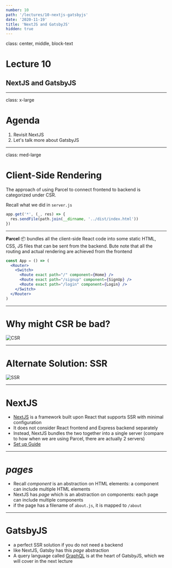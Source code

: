 ```yaml
---
number: 10
path: '/lectures/10-nextjs-gatsbyjs'
date: '2020-11-19'
title: 'NextJS and GatsbyJS'
hidden: true
---
```


class: center, middle, block-text

# Lecture 10

## NextJS and GatsbyJS

---

class: x-large

# Agenda

1. Revisit NextJS
2. Let's talk more about GatsbyJS

---

class: med-large

# Client-Side Rendering

The approach of using Parcel to connect frontend to backend is categorized under
CSR.

Recall what we did in `server.js`

```js
app.get('*', (_, res) => {
  res.sendFile(path.join(__dirname, '../dist/index.html'))
})
```

---

**Parcel** 📦 bundles all the client-side React code into some static HTML, CSS, JS files that can be
sent from the backend. Bute note that all the routing and actual rendering are achieved from the frontend

```jsx
const App = () => (
  <Router>
    <Switch>
      <Route exact path="/" component={Home} />
      <Route exact path="/signup" component={SignUp} />
      <Route exact path="/login" component={Login} />
    </Switch>
  </Router>
)
```

---

# Why might CSR be bad?

![CSR](https://miro.medium.com/max/1400/1*CRiH0hUGoS3aoZaIY4H2yg.png)

---

# Alternate Solution: SSR

![SSR](https://miro.medium.com/max/1400/1*jJkEQpgZ8waQ5P-W5lhxuQ.png)

---

# NextJS

- [NextJS](https://nextjs.org/) is a framework built upon React that supports SSR with minimal configuration
- It does not consider React frontend and Express backend separately
- Instead, NextJS bundles the two together into a single server (compare to how when we are using Parcel, there are actually 2 servers)
- [Set up Guide](https://nextjs.org/docs)

---

# *pages*

- Recall *component* is an abstraction on HTML elements: a component can include multiple HTML elements
- NextJS has *page* which is an abstraction on components: each page can include multiple components
- if the page has a filename of `about.js`, it is mapped to `/about`

---

# GatsbyJS

- a perfect SSR solution if you do not need a backend
- like NextJS, Gatsby has this *page* abstraction
- A query language called [GraphQL](https://graphql.org/) is at the heart of GatsbyJS, which we will cover in the next lecture